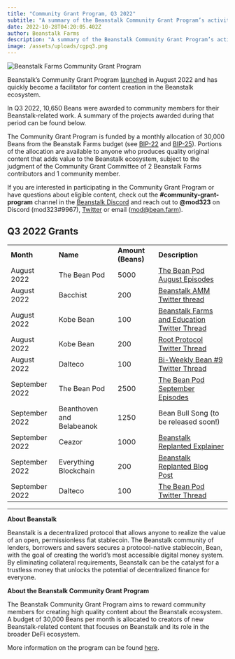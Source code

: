 ```yaml
---
title: "Community Grant Program, Q3 2022"
subtitle: "A summary of the Beanstalk Community Grant Program’s activity in Q3."
date: 2022-10-28T04:20:05.402Z
author: Beanstalk Farms
description: "A summary of the Beanstalk Community Grant Program’s activity in Q3."
image: /assets/uploads/cgpq3.png
---
```

![Beanstalk Farms Community Grant Program](/assets/uploads/cgpq3.png)

Beanstalk’s Community Grant Program [launched](https://bean.money/blog/community-grant-program) in August 2022 and has quickly become a facilitator for content creation in the Beanstalk ecosystem.

In Q3 2022, 10,650 Beans were awarded to community members for their Beanstalk-related work. A summary of the projects awarded during that period can be found below.

The Community Grant Program is funded by a monthly allocation of 30,000 Beans from the Beanstalk Farms budget (see [BIP-22](https://github.com/BeanstalkFarms/Beanstalk-Governance-Proposals/blob/master/bip/bip-22-bf-budget-q3-2022.md#initial-allocations) and [BIP-25](https://github.com/BeanstalkFarms/Beanstalk-Governance-Proposals/blob/master/bip/bip-25-bf-budget-q4-2022.md#initial-allocations)). Portions of the allocation are available to anyone who produces quality original content that adds value to the Beanstalk ecosystem, subject to the judgment of the Community Grant Committee of 2 Beanstalk Farms contributors and 1 community member.

If you are interested in participating in the Community Grant Program or have questions about eligible content, check out the **#community-grant-program** channel in the [Beanstalk Discord](https://discord.gg/beanstalk) and reach out to **@mod323** on Discord (mod323#9967), [Twitter](https://twitter.com/itsmod323) or email (mod@bean.farm).

## Q3 2022 Grants

<table>
  <tr>
   <td><strong>Month</strong>
   </td>
   <td><strong>Name</strong>
   </td>
   <td><strong>Amount (Beans)</strong>
   </td>
   <td><strong>Description</strong>
   </td>
  </tr>
  <tr>
   <td>August 2022
   </td>
   <td>The Bean Pod
   </td>
   <td>5000
   </td>
   <td><a href="https://anchor.fm/thebeanpodpodcast">The Bean Pod August Episodes</a>
   </td>
  </tr>
  <tr>
   <td>August 2022
   </td>
   <td>Bacchist
   </td>
   <td>200
   </td>
   <td><a href="https://twitter.com/bacchist/status/1562178962763161603">Beanstalk AMM Twitter thread</a>
   </td>
  </tr>
  <tr>
   <td>August 2022
   </td>
   <td>Kobe Bean
   </td>
   <td>100
   </td>
   <td><a href="https://twitter.com/kobeanstalk/status/1562450229550784515">Beanstalk Farms and Education Twitter Thread</a>
   </td>
  </tr>
  <tr>
   <td>August 2022
   </td>
   <td>Kobe Bean
   </td>
   <td>200
   </td>
   <td><a href="https://twitter.com/kobeanstalk/status/1560480699001540608">Root Protocol Twitter Thread</a>
   </td>
  </tr>
  <tr>
   <td>August 2022
   </td>
   <td>Dalteco
   </td>
   <td>100
   </td>
   <td><a href="https://twitter.com/beanstalkfarms/status/1560300180963880961">Bi-Weekly Bean #9 Twitter Thread</a>
   </td>
  </tr>
  <tr>
   <td>September 2022
   </td>
   <td>The Bean Pod
   </td>
   <td>2500
   </td>
   <td><a href="https://anchor.fm/thebeanpodpodcast">The Bean Pod September Episodes</a>
   </td>
  </tr>
  <tr>
   <td>September 2022
   </td>
   <td>Beanthoven and Belabeanok
   </td>
   <td>1250
   </td>
   <td>Bean Bull Song (to be released soon!)
   </td>
  </tr>
  <tr>
   <td>September 2022
   </td>
   <td>Ceazor
   </td>
   <td>1000
   </td>
   <td><a href="https://www.youtube.com/watch?v=0ynaAyqJrx4">Beanstalk Replanted Explainer</a>
   </td>
  </tr>
  <tr>
   <td>September 2022
   </td>
   <td>Everything Blockchain
   </td>
   <td>200
   </td>
   <td><a href="https://everythingblockchain.medium.com/beanstalk-series-rising-from-the-ashes-ch-0-1e685ccf24d9">Beanstalk Replanted Blog Post</a>
   </td>
  </tr>
  <tr>
   <td>September 2022
   </td>
   <td>Dalteco
   </td>
   <td>100
   </td>
   <td><a href="https://twitter.com/BeanstalkFarms/status/1575222735143571456">The Bean Pod Twitter Thread</a>
   </td>
  </tr>
</table>

***	*	*	*	***

**About Beanstalk**

Beanstalk is a decentralized protocol that allows anyone to realize the value of an open, permissionless fiat stablecoin. The Beanstalk community of lenders, borrowers and savers secures a protocol-native stablecoin, Bean, with the goal of creating the world’s most accessible digital money system. By eliminating collateral requirements, Beanstalk can be the catalyst for a trustless money that unlocks the potential of decentralized finance for everyone.

**About the Beanstalk Community Grant Program**

The Beanstalk Community Grant Program aims to reward community members for creating high quality content about the Beanstalk ecosystem. A budget of 30,000 Beans per month is allocated to creators of new Beanstalk-related content that focuses on Beanstalk and its role in the broader DeFi ecosystem. 

More information on the program can be found [here](https://docs.bean.money/community-resources/community-grant-program). 
